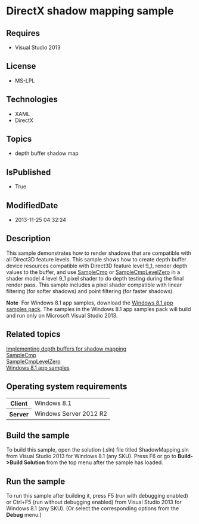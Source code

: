 # DirectX shadow mapping sample
## Requires
* Visual Studio 2013
## License
* MS-LPL
## Technologies
* XAML
* DirectX
## Topics
* depth buffer shadow map
## IsPublished
* True
## ModifiedDate
* 2013-11-25 04:32:24
## Description

<div id="mainSection">
<p>This sample demonstrates how to render shadows that are compatible with all Direct3D feature levels. This sample shows how to create depth buffer device resources compatible with Direct3D feature level 9_1, render depth values to the buffer, and use
<a href="http://msdn.microsoft.com/library/windows/apps/bb509696">SampleCmp</a> or
<a href="http://msdn.microsoft.com/library/windows/apps/bb509697">SampleCmpLevelZero</a> in a shader model 4 level 9_1 pixel shader to do depth testing during the final render pass. This sample includes a pixel shader compatible with linear filtering (for softer
 shadows) and point filtering (for faster shadows).</p>
<p></p>
<p class="note"><b>Note</b>&nbsp;&nbsp;For Windows&nbsp;8.1 app samples, download the <a href="http://go.microsoft.com/fwlink/p/?LinkId=243667">
Windows&nbsp;8.1 app samples pack</a>. The samples in the Windows&nbsp;8.1 app samples pack will build and run only on Microsoft Visual Studio&nbsp;2013.</p>
<p></p>
<h2><a id="related_topics"></a>Related topics</h2>
<dl><dt><a href="http://msdn.microsoft.com/library/windows/apps/dn263152">Implementing depth buffers for shadow mapping</a>
</dt><dt><a href="http://msdn.microsoft.com/library/windows/apps/bb509696">SampleCmp</a>
</dt><dt><a href="http://msdn.microsoft.com/library/windows/apps/bb509697">SampleCmpLevelZero</a>
</dt><dt><a href="http://go.microsoft.com/fwlink/p/?LinkId=243667">Windows 8.1 app samples</a>
</dt></dl>
<h2>Operating system requirements</h2>
<table>
<tbody>
<tr>
<th>Client</th>
<td><dt>Windows&nbsp;8.1 </dt></td>
</tr>
<tr>
<th>Server</th>
<td><dt>Windows Server&nbsp;2012&nbsp;R2 </dt></td>
</tr>
</tbody>
</table>
<h2>Build the sample</h2>
<p>To build this sample, open the solution (.sln) file titled ShadowMapping.sln from Visual Studio&nbsp;2013 for Windows&nbsp;8.1 (any SKU). Press F6 or go to
<b>Build-&gt;Build Solution</b> from the top menu after the sample has loaded.</p>
<h2>Run the sample</h2>
<p>To run this sample after building it, press F5 (run with debugging enabled) or Ctrl&#43;F5 (run without debugging enabled) from Visual Studio&nbsp;2013 for Windows&nbsp;8.1 (any SKU). (Or select the corresponding options from the
<b>Debug</b> menu.)</p>
</div>
